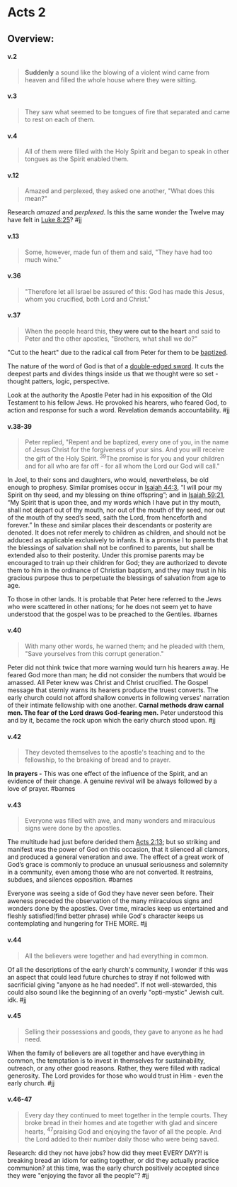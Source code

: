 # Acts 2

## Overview:

#### v.2
>**Suddenly** a sound like the blowing of a violent wind came from heaven and filled the whole house where they were sitting.

#### v.3
>They saw what seemed to be tongues of fire that separated and came to rest on each of them.

#### v.4
>All of them were filled with the Holy Spirit and began to speak in other tongues as the Spirit enabled them.

#### v.12
>Amazed and perplexed, they asked one another, "What does this mean?"

Research *amazed* and *perplexed*.
Is this the same wonder the Twelve may have felt in [Luke 8:25](Luke8#v.25)?
#jj 

#### v.13
>Some, however, made fun of them and said, "They have had too much wine."

#### v.36
>"Therefore let all Israel be assured of this: God has made this Jesus, whom you crucified, both Lord and Christ."

#### v.37
>When the people heard this, **they were cut to the heart** and said to Peter and the other apostles, "Brothers, what shall we do?"

"Cut to the heart" due to the radical call from Peter for them to be [baptized](baptism).

The nature of the word of God is that of a [double-edged sword](Hebrews4#v.12). It cuts the deepest parts and divides things inside us that we thought were so set - thought patters, logic, perspective. 

Look at the authority the Apostle Peter had in his exposition of the Old Testament to his fellow Jews. He provoked his hearers, who feared God, to action and response for such a word. Revelation demands accountability.
#jj 

#### v.38-39
>Peter replied, "Repent and be baptized, every one of you, in the name of Jesus Christ for the forgiveness of your sins. And you will receive the gift of the Holy Spirit. <sup>39</sup>The promise is for you and your children and for all who are far off - for all whom the Lord our God will call."

 In Joel, to their sons and daughters, who would, nevertheless, be old enough to prophesy. Similar promises occur in [Isaiah 44:3](Isaiah44.md#v.3), “I will pour my Spirit on thy seed, and my blessing on thine offspring”; and in [Isaiah 59:21](Isaiah59#v.21), “My Spirit that is upon thee, and my words which I have put in thy mouth, shall not depart out of thy mouth, nor out of the mouth of thy seed, nor out of the mouth of thy seed’s seed, saith the Lord, from henceforth and forever.” In these and similar places their descendants or posterity are denoted. It does not refer merely to children as children, and should not be adduced as applicable exclusively to infants. It is a promise I to parents that the blessings of salvation shall not be confined to parents, but shall be extended also to their posterity. Under this promise parents may be encouraged to train up their children for God; they are authorized to devote them to him in the ordinance of Christian baptism, and they may trust in his gracious purpose thus to perpetuate the blessings of salvation from age to age.
 
 To those in other lands. It is probable that Peter here referred to the Jews who were scattered in other nations; for he does not seem yet to have understood that the gospel was to be preached to the Gentiles.
 #barnes 

#### v.40
>With many other words, he warned them; and he pleaded with them, "Save yourselves from this corrupt generation."

Peter did not think twice that more warning would turn his hearers away. He feared God more than man; he did not consider the numbers that would be amassed. All Peter knew was Christ and Christ crucified. The Gospel message that sternly warns its hearers produce the truest converts. The early church could not afford shallow converts in following verses' narration of their intimate fellowship with one another. **Carnal methods draw carnal men. The fear of the Lord draws God-fearing men.** Peter understood this and by it, became the rock upon which the early church stood upon.
#jj 

#### v.42
>They devoted themselves to the apostle's teaching and to the fellowship, to the breaking of bread and to prayer.

**In prayers -** This was one effect of the influence of the Spirit, and an evidence of their change. A genuine revival will be always followed by a love of prayer.
#barnes 

#### v.43
>Everyone was filled with awe, and many wonders and miraculous signs were done by the apostles.

The multitude had just before derided them [Acts 2:13](Acts2#v.13); but so striking and manifest was the power of God on this occasion, that it silenced all clamors, and produced a general veneration and awe. The effect of a great work of God’s grace is commonly to produce an unusual seriousness and solemnity in a community, even among those who are not converted. It restrains, subdues, and silences opposition.
#barnes 

Everyone was seeing a side of God they have never seen before. Their aweness preceded the observation of the many miiraculous signs and wonders done by the apostles. Over time, miracles keep us entertained and fleshly satisfied(find better phrase) while God's character keeps us contemplating and hungering for THE MORE.
#jj

#### v.44
>All the believers were together and had everything in common.

Of all the descriptions of the early church's community, I wonder if this was an aspect that could lead future churches to stray if not followed with sacrificial giving "anyone as he had needed". If not well-stewarded, this could also sound like the beginning of an overly "opti-mystic" Jewish cult. idk.
#jj 

#### v.45
>Selling their possessions and goods, they gave to anyone as he had need.

When the family of believers are all together and have everything in common, the temptation is to invest in themselves for sustainability, outreach, or any other good reasons. Rather, they were filled with radical generosity. The Lord provides for those who would trust in Him - even the early church.
#jj 

#### v.46-47
>Every day they continued to meet together in the temple courts. They broke bread in their homes and ate together with glad and sincere hearts, <sup>47</sup>praising God and enjoying the favor of all the people. And the Lord added to their number daily those who were being saved.

Research:
did they not have jobs? how did they meet EVERY DAY?!
is breaking bread an idiom for eating together, or did they actually practice communion?
at this time, was the early church positively accepted since they were "enjoying the favor all the people"?
#jj 